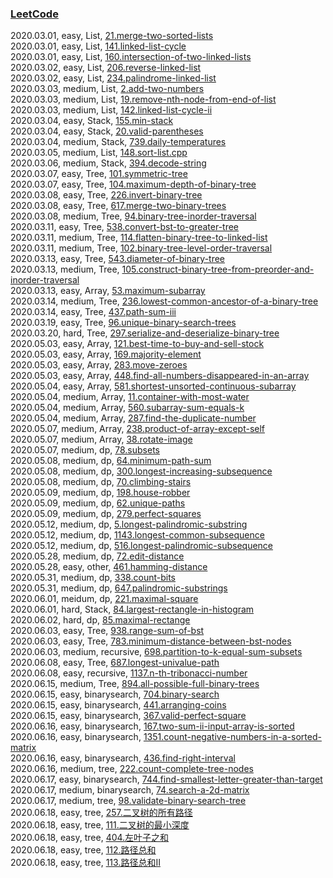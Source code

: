 ### [LeetCode](https://leetcode-cn.com/problemset/all/)  

2020.03.01, easy, List, [21.merge-two-sorted-lists](https://leetcode-cn.com/problems/merge-two-sorted-lists/)  
2020.03.01, easy, List, [141.linked-list-cycle](https://leetcode-cn.com/problems/linked-list-cycle/)  
2020.03.01, easy, List, [160.intersection-of-two-linked-lists](https://leetcode-cn.com/problems/intersection-of-two-linked-lists/)  
2020.03.02, easy, List, [206.reverse-linked-list](https://leetcode-cn.com/problems/reverse-linked-list/)  
2020.03.02, easy, List, [234.palindrome-linked-list](https://leetcode-cn.com/problems/palindrome-linked-list/)  
2020.03.03, medium, List, [2.add-two-numbers](https://leetcode-cn.com/problems/add-two-numbers/)  
2020.03.03, medium, List, [19.remove-nth-node-from-end-of-list](https://leetcode-cn.com/problems/remove-nth-node-from-end-of-list/)  
2020.03.03, medium, List, [142.linked-list-cycle-ii](https://leetcode-cn.com/problems/linked-list-cycle-ii/)  
2020.03.04, easy, Stack, [155.min-stack](https://leetcode-cn.com/problems/min-stack/)  
2020.03.04, easy, Stack, [20.valid-parentheses](https://leetcode-cn.com/problems/valid-parentheses/)  
2020.03.04, medium, Stack, [739.daily-temperatures](https://leetcode-cn.com/problems/daily-temperatures/)  
2020.03.05, medium, List, [148.sort-list.cpp](https://leetcode-cn.com/problems/sort-list)  
2020.03.06, medium, Stack, [394.decode-string](https://leetcode-cn.com/problems/decode-string/)  
2020.03.07, easy, Tree, [101.symmetric-tree](https://leetcode-cn.com/problems/symmetric-tree/)  
2020.03.07, easy, Tree, [104.maximum-depth-of-binary-tree](https://leetcode-cn.com/problems/maximum-depth-of-binary-tree/)  
2020.03.08, easy, Tree, [226.invert-binary-tree](https://leetcode-cn.com/problems/invert-binary-tree/)  
2020.03.08, easy, Tree, [617.merge-two-binary-trees](https://leetcode-cn.com/problems/merge-two-binary-trees/)  
2020.03.08, medium, Tree, [94.binary-tree-inorder-traversal](https://leetcode-cn.com/problems/binary-tree-inorder-traversal/)  
2020.03.11, easy, Tree, [538.convert-bst-to-greater-tree](https://leetcode-cn.com/problems/convert-bst-to-greater-tree/)  
2020.03.11, medium, Tree, [114.flatten-binary-tree-to-linked-list](https://leetcode-cn.com/problems/flatten-binary-tree-to-linked-list/)  
2020.03.11, medium, Tree, [102.binary-tree-level-order-traversal](https://leetcode-cn.com/problems/binary-tree-level-order-traversal/)  
2020.03.13, easy, Tree, [543.diameter-of-binary-tree](https://leetcode-cn.com/problems/diameter-of-binary-tree/)  
2020.03.13, medium, Tree, [105.construct-binary-tree-from-preorder-and-inorder-traversal](https://leetcode-cn.com/problems/construct-binary-tree-from-preorder-and-inorder-traversal/)  
2020.03.13, easy, Array, [53.maximum-subarray](https://leetcode-cn.com/problems/maximum-subarray/)  
2020.03.14, medium, Tree, [236.lowest-common-ancestor-of-a-binary-tree](https://leetcode-cn.com/problems/lowest-common-ancestor-of-a-binary-tree/)  
2020.03.14, easy, Tree, [437.path-sum-iii](https://leetcode-cn.com/problems/path-sum-iii/)  
2020.03.19, easy, Tree, [96.unique-binary-search-trees](https://leetcode-cn.com/problems/unique-binary-search-trees/)  
2020.03.20, hard, Tree, [297.serialize-and-deserialize-binary-tree](https://leetcode-cn.com/problems/serialize-and-deserialize-binary-tree/)  
2020.05.03, easy, Array, [121.best-time-to-buy-and-sell-stock](https://leetcode-cn.com/problems/best-time-to-buy-and-sell-stock/)  
2020.05.03, easy, Array, [169.majority-element](https://leetcode-cn.com/problems/majority-element/)  
2020.05.03, easy, Array, [283.move-zeroes](https://leetcode-cn.com/problems/move-zeroes/)  
2020.05.03, easy, Array, [448.find-all-numbers-disappeared-in-an-array](https://leetcode-cn.com/problems/find-all-numbers-disappeared-in-an-array/)  
2020.05.04, easy, Array, [581.shortest-unsorted-continuous-subarray](https://leetcode-cn.com/problems/shortest-unsorted-continuous-subarray/)  
2020.05.04, medium, Array, [11.container-with-most-water](https://leetcode-cn.com/problems/container-with-most-water/)  
2020.05.04, medium, Array, [560.subarray-sum-equals-k](https://leetcode-cn.com/problems/subarray-sum-equals-k/)  
2020.05.04, medium, Array, [287.find-the-duplicate-number](https://leetcode-cn.com/problems/find-the-duplicate-number/)  
2020.05.07, medium, Array, [238.product-of-array-except-self](https://leetcode-cn.com/problems/product-of-array-except-self/)  
2020.05.07, medium, Array, [38.rotate-image](https://leetcode-cn.com/problems/rotate-image/)  
2020.05.07, medium, dp, [78.subsets](https://leetcode-cn.com/problems/subsets/)  
2020.05.08, medium, dp, [64.minimum-path-sum](https://leetcode-cn.com/problems/minimum-path-sum/)  
2020.05.08, medium, dp, [300.longest-increasing-subsequence](https://leetcode-cn.com/problems/longest-increasing-subsequence/)  
2020.05.08, medium, dp, [70.climbing-stairs](https://leetcode-cn.com/problems/climbing-stairs)  
2020.05.09, medium, dp, [198.house-robber](https://leetcode-cn.com/problems/house-robber/)  
2020.05.09, medium, dp, [62.unique-paths](https://leetcode-cn.com/problems/unique-paths/)  
2020.05.09, medium, dp, [279.perfect-squares](https://leetcode-cn.com/problems/perfect-squares/)  
2020.05.12, medium, dp, [5.longest-palindromic-substring](https://leetcode-cn.com/problems/longest-palindromic-substring/)  
2020.05.12, medium, dp, [1143.longest-common-subsequence](https://leetcode-cn.com/problems/longest-common-subsequence/)  
2020.05.12, medium, dp, [516.longest-palindromic-subsequence](https://leetcode-cn.com/problems/longest-palindromic-subsequence/)  
2020.05.28, medium, dp, [72.edit-distance](https://leetcode-cn.com/problems/edit-distance/)  
2020.05.28, easy, other, [461.hamming-distance](https://leetcode-cn.com/problems/hamming-distance/)  
2020.05.31, medium, dp, [338.count-bits](https://leetcode-cn.com/problems/couting-bits)  
2020.05.31, medium, dp, [647.palindromic-substrings](https://leetcode-cn.com/problems/palindromic-substrings)  
2020.06.01, meidum, dp, [221.maximal-square](https://leetcode-cn.com/problems/maximal-square/)  
2020.06.01, hard, Stack, [84.largest-rectangle-in-histogram](https://leetcode-cn.com/problems/largest-rectangle-in-histogram/)  
2020.06.02, hard, dp, [85.maximal-rectange](https://leetcode-cn.com/problems/max-mal-rectange/)  
2020.06.03, easy, Tree, [938.range-sum-of-bst](https://leetcode-cn.com/problems/range-sum-of-bst/)  
2020.06.03, easy, Tree, [783.minimum-distance-between-bst-nodes](https://leetcode-cn.com/problems/minimum-distance-between-bst-nodes/)  
2020.06.03, medium, recursive, [698.partition-to-k-equal-sum-subsets](https://leetcode-cn.com/problems/partition-to-k-equal-sum-subsets/)  
2020.06.08, easy, Tree, [687.longest-univalue-path](https://leetcode-cn.com/problems/longest-univalue-path/)  
2020.06.08, easy, recursive, [1137.n-th-tribonacci-number](https://leetcode-cn.com/problems/n-th-tribonacci-number/)  
2020.06.15, medium, Tree, [894.all-possible-full-binary-trees](https://leetcode-cn.com/problems/all-possible-full-binary-trees/)  
2020.06.15, easy, binarysearch, [704.binary-search](https://leetcode-cn.com/problems/binary-search/)  
2020.06.15, easy, binarysearch, [441.arranging-coins](https://leetcode-cn.com/problems/arranging-coins/)  
2020.06.15, easy, binarysearch, [367.valid-perfect-square](https://leetcode-cn.com/problems/valid-perfect-square/)  
2020.06.16, easy, binarysearch, [167.two-sum-ii-input-array-is-sorted](https://leetcode-cn.com/problems/two-sum-ii-input-array-is-sorted/)  
2020.06.16, easy, binarysearch, [1351.count-negative-numbers-in-a-sorted-matrix](https://leetcode-cn.com/problems/count-negative-numbers-in-a-sorted-matrix/)  
2020.06.16, easy, binarysearch, [436.find-right-interval](https://leetcode-cn.com/problems/find-right-interval/)  
2020.06.16, medium, tree, [222.count-complete-tree-nodes](https://leetcode-cn.com/problems/count-complete-tree-nodes/)  
2020.06.17, easy, binarysearch, [744.find-smallest-letter-greater-than-target](https://leetcode-cn.com/problems/find-smallest-letter-greater-than-target/)  
2020.06.17, medium, binarysearch, [74.search-a-2d-matrix](https://leetcode-cn.com/problems/search-a-2d-matrix/)  
2020.06.17, medium, tree, [98.validate-binary-search-tree](https://leetcode-cn.com/problems/validate-binary-search-tree/)  
2020.06.18, easy, tree, [257.二叉树的所有路径](https://leetcode-cn.com/problems/binary-tree-paths/)  
2020.06.18, easy, tree, [111.二叉树的最小深度](https://leetcode-cn.com/problems/minimum-depth-of-binary-tree/)  
2020.06.18, easy, tree, [404.左叶子之和](https://leetcode-cn.com/problems/sum-of-left-leaves/)  
2020.06.18, easy, tree, [112.路径总和](https://leetcode-cn.com/problems/path-sum/)  
2020.06.18, easy, tree, [113.路径总和II](https://leetcode-cn.com/problems/path-sum-ii/)  
